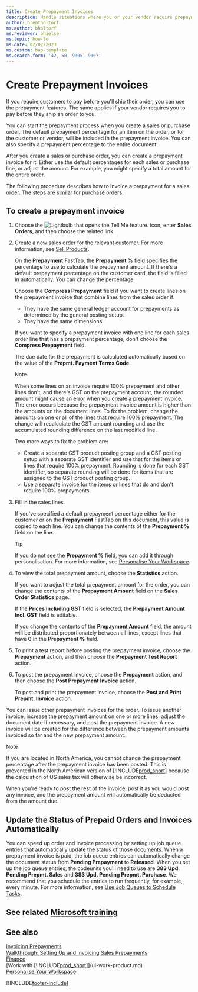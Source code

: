 ```yaml
---
title: Create Prepayment Invoices
description: Handle situations where you or your vendor require prepayment. Use the default percentages for each sales or purchase line or adjust the amount as necessary.
author: brentholtorf
ms.author: bholtorf
ms.reviewer: bhielse
ms.topic: how-to
ms.date: 02/02/2023
ms.custom: bap-template
ms.search.form: '42, 50, 9305, 9307'
---
```

# <a name="create-prepayment-invoices"></a><a name="create-prepayment-invoices"></a>Create Prepayment Invoices

If you require customers to pay before you'll ship their order, you can use the prepayment features. The same applies if your vendor requires you to pay before they ship an order to you.  

You can start the prepayment process when you create a sales or purchase order. The default prepayment percentage for an item on the order, or for the customer or vendor, will be included in the prepayment invoice. You can also specify a prepayment percentage to the entire document.

After you create a sales or purchase order, you can create a prepayment invoice for it. Either use the default percentages for each sales or purchase line, or adjust the amount. For example, you might specify a total amount for the entire order.  

The following procedure describes how to invoice a prepayment for a sales order. The steps are similar for purchase orders.  

## <a name="to-create-a-prepayment-invoice"></a><a name="to-create-a-prepayment-invoice"></a>To create a prepayment invoice

1. Choose the ![Lightbulb that opens the Tell Me feature.](media/ui-search/search_small.png "Tell me what you want to do") icon, enter **Sales Orders**, and then choose the related link.  
2. Create a new sales order for the relevant customer. For more information, see [Sell Products](sales-how-sell-products.md).  

    On the **Prepayment** FastTab, the **Prepayment %** field specifies the percentage to use to calculate the prepayment amount. If there's a default prepayment percentage on the customer card, the field is filled in automatically. You can change the percentage. <!--This percentage is applied to lines where the item on that line does not already specify a prepayment percentage. The prepayment percentage is only copied from the header to lines that do not copy the default prepayment percentage from the item.-->  

    Choose the **Compress Prepayment** field if you want to create lines on the prepayment invoice that combine lines from the sales order if:  

    - They have the same general ledger account for prepayments as determined by the general posting setup.  
    - They have the same dimensions.  

    If you want to specify a prepayment invoice with one line for each sales order line that has a prepayment percentage, don't choose the **Compress Prepayment** field.  

    The due date for the prepayment is calculated automatically based on the value of the **Prepmt. Payment Terms Code**.

    > [!NOTE]
    > When some lines on an invoice require 100% prepayment and other lines don't, and there's GST on the prepayment account, the rounded amount might cause an error when you create a prepayment invoice. The error occurs because the prepayment invoice amount is higher than the amounts on the document lines. To fix the problem, change the amounts on one or all of the lines that require 100% prepayment. The change will recalculate the GST amount rounding and use the accumulated rounding difference on the last modified line.
    >
    > Two more ways to fix the problem are:
    >
    > * Create a separate GST product posting group and a GST posting setup with a separate GST identifier and use that for the items or lines that require 100% prepayment. Rounding is done for each GST identifier, so separate rounding will be done for items that are assigned to the GST product posting group.
    > * Use a separate invoice for the items or lines that do and don't require 100% prepayments.

3. Fill in the sales lines.  

    If you've specified a default prepayment percentage either for the customer or on the **Prepayment** FastTab on this document, this value is copied to each line. You can change the contents of the **Prepayment %** field on the line.  

    > [!TIP]
    > If you do not see the **Prepayment %** field, you can add it through personalisation.  For more information, see [Personalise Your Workspace](ui-personalization-user.md).

4. To view the total prepayment amount, choose the **Statistics** action.

    If you want to adjust the total prepayment amount for the order, you can change the contents of the **Prepayment Amount** field on the **Sales Order Statistics** page.  

    If the **Prices Including GST** field is selected, the **Prepayment Amount Incl. GST** field is editable.  

    If you change the contents of the **Prepayment Amount** field, the amount will be distributed proportionately between all lines, except lines that have **0** in the **Prepayment %** field.  

5. To print a test report before posting the prepayment invoice, choose the **Prepayment** action, and then choose the **Prepayment Test Report** action.  
6. To post the prepayment invoice, choose the **Prepayment** action, and then choose the **Post Prepayment Invoice** action.  

    To post and print the prepayment invoice, choose the **Post and Print Prepmt. Invoice** action.  

You can issue other prepayment invoices for the order. To issue another invoice, increase the prepayment amount on one or more lines, adjust the document date if necessary, and post the prepayment invoice. A new invoice will be created for the difference between the prepayment amounts invoiced so far and the new prepayment amount.  

> [!NOTE]  
> If you are located in North America, you cannot change the prepayment percentage after the prepayment invoice has been posted. This is prevented in the North American version of [!INCLUDE[prod_short](includes/prod_short.md)] because the calculation of US sales tax will otherwise be incorrect.  

 When you're ready to post the rest of the invoice, post it as you would post any invoice, and the prepayment amount will automatically be deducted from the amount due.  

## <a name="update-the-status-of-prepaid-orders-and-invoices-automatically"></a><a name="update-the-status-of-prepaid-orders-and-invoices-automatically"></a>Update the Status of Prepaid Orders and Invoices Automatically

You can speed up order and invoice processing by setting up job queue entries that automatically update the status of those documents. When a prepayment invoice is paid, the job queue entries can automatically change the document status from **Pending Prepayment** to **Released**. When you set up the job queue entries, the codeunits you'll need to use are **383 Upd. Pending Prepmt. Sales** and **383 Upd. Pending Prepmt. Purchase**. We recommend that you schedule the entries to run frequently, for example, every minute. For more information, see [Use Job Queues to Schedule Tasks](admin-job-queues-schedule-tasks.md).

## <a name="see-related-microsoft-training"></a><a name="see-related-microsoft-training"></a>See related [Microsoft training](/training/modules/prepayment-invoices-dynamics-365-business-central/)

## <a name="see-also"></a><a name="see-also"></a>See also

[Invoicing Prepayments](finance-invoice-prepayments.md)  
[Walkthrough: Setting Up and Invoicing Sales Prepayments](walkthrough-setting-up-and-invoicing-sales-prepayments.md)  
[Finance](finance.md)  
[Work with [!INCLUDE[prod_short](includes/prod_short.md)]](ui-work-product.md)  
[Personalise Your Workspace](ui-personalization-user.md)  


[!INCLUDE[footer-include](includes/footer-banner.md)]
